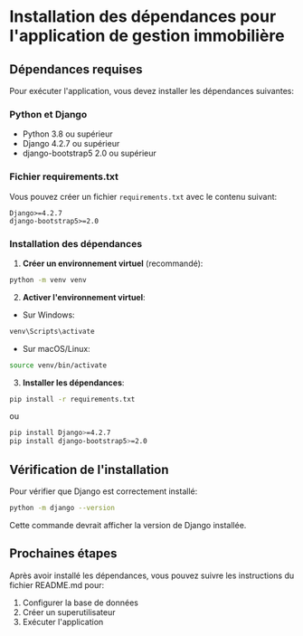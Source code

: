 # Installation des dépendances pour l'application de gestion immobilière

## Dépendances requises

Pour exécuter l'application, vous devez installer les dépendances suivantes:

### Python et Django
- Python 3.8 ou supérieur
- Django 4.2.7 ou supérieur
- django-bootstrap5 2.0 ou supérieur

### Fichier requirements.txt

Vous pouvez créer un fichier `requirements.txt` avec le contenu suivant:

```
Django>=4.2.7
django-bootstrap5>=2.0
```

### Installation des dépendances

1. **Créer un environnement virtuel** (recommandé):
```bash
python -m venv venv
```

2. **Activer l'environnement virtuel**:
- Sur Windows:
```bash
venv\Scripts\activate
```
- Sur macOS/Linux:
```bash
source venv/bin/activate
```

3. **Installer les dépendances**:
```bash
pip install -r requirements.txt
```

ou

```bash
pip install Django>=4.2.7
pip install django-bootstrap5>=2.0
```

## Vérification de l'installation

Pour vérifier que Django est correctement installé:

```bash
python -m django --version
```

Cette commande devrait afficher la version de Django installée.

## Prochaines étapes

Après avoir installé les dépendances, vous pouvez suivre les instructions du fichier README.md pour:

1. Configurer la base de données
2. Créer un superutilisateur
3. Exécuter l'application